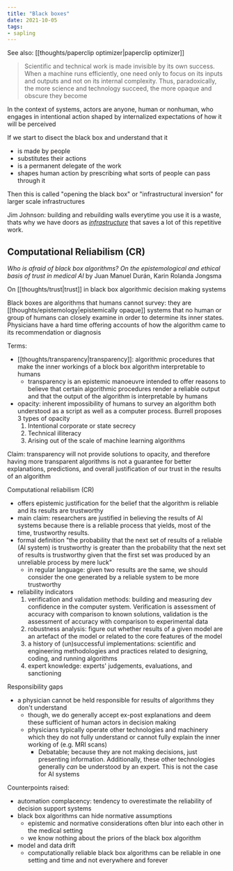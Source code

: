 ```yaml
---
title: "Black boxes"
date: 2021-10-05
tags:
- sapling
---
```


See also: [[thoughts/paperclip optimizer|paperclip optimizer]]

> Scientific and technical work is made invisible by its own success. When a machine runs efficiently, one need only to focus on its inputs and outputs and not on its internal complexity. Thus, paradoxically, the more science and technology succeed, the more opaque and obscure they become

In the context of systems, actors are anyone, human or nonhuman, who engages in intentional action shaped by internalized expectations of how it will be perceived

If we start to disect the black box and understand that it
- is made by people
- substitutes their actions
- is a permanent delegate of the work
- shapes human action by prescribing what sorts of people can pass through it

Then this is called "opening the black box" or "infrastructural inversion" for larger scale infrastructures

Jim Johnson: building and rebuilding walls everytime you use it is a waste, thats why we have doors as *[infrastructure](thoughts/infrastructure.md)* that saves a lot of this repetitive work.

## Computational Reliabilism (CR)
*Who is afraid of black box algorithms? On the epistemological and ethical basis of trust in medical AI* by Juan Manuel Durán, Karin Rolanda Jongsma

On [[thoughts/trust|trust]] in black box algorithmic decision making systems

Black boxes are algorithms that humans cannot survey: they are [[thoughts/epistemology|epistemically opaque]] systems that no human or group of humans can closely examine in order to determine its inner states. Physicians have a hard time offering accounts of how the algorithm came to its recommendation or diagnosis

Terms:
- [[thoughts/transparency|transparency]]: algorithmic procedures that make the inner workings of a block box algorithm interpretable to humans
	- transparency is an epistemic manoeuvre intended to offer reasons to believe that certain algorithmic procedures render a reliable output and that the output of the algorithm is interpretable by humans
- opacity: inherent impossibility of humans to survey an algorithm both understood as a script as well as a computer process. Burrell proposes 3 types of opacity
	1. Intentional corporate or state secrecy
	2. Technical illiteracy
	3. Arising out of the scale of machine learning algorithms

Claim: transparency will not provide solutions to opacity, and therefore having more transparent algorithms is not a guarantee for better explanations, predictions, and overall justification of our trust in the results of an algorithm

Computational reliabilism (CR)
- offers epistemic justification for the belief that the algorithm is reliable and its results are trustworthy
- main claim: researchers are justified in believing the results of AI systems because there is a reliable process that yields, most of the time, trustworthy results. 
- formal definition "the probability that the next set of results of a reliable (AI system) is trustworthy is greater than the probability that the next set of results is trustworthy given that the first set was produced by an unreliable process by mere luck"
	- in regular language: given two results are the same, we should consider the one generated by a reliable system to be more trustworthy
- reliability indicators
	1. verification and validation methods: building and measuring dev confidence in the computer system. Verification is assessment of accuracy with comparison to known solutions, validation is the assessment of accuracy with comparison to experimental data
	2. robustness analysis: figure out whether results of a given model are an artefact of the model or related to the core features of the model
	3. a history of (un)successful implementations: scientific and engineering methodologies and practices related to designing, coding, and running algorithms
	4. expert knowledge: experts' judgements, evaluations, and sanctioning

Responsibility gaps
- a physician cannot be held responsible for results of algorithms they don't understand
	- though, we do generally accept ex-post explanations and deem these sufficient of human actors in decision making
	- physicians typically operate other technologies and machinery which they do not fully understand or cannot fully explain the inner working of (e.g. MRI scans)
		- Debatable; because they are not making decisions, just presenting information. Additionally, these other technologies generally *can* be understood by an expert. This is not the case for AI systems

Counterpoints raised:
- automation complacency: tendency to overestimate the reliability of decision support systems
- black box algorithms can hide normative assumptions
	- epistemic and normative considerations often blur into each other in the medical setting
	- we know nothing about the priors of the black box algorithm
- model and data drift
	- computationally reliable black box algorithms can be reliable in one setting and time and not everywhere and forever